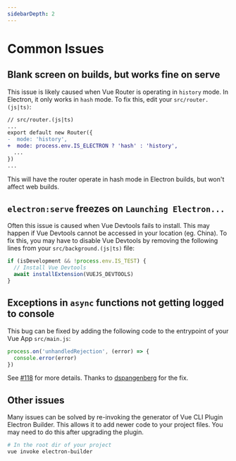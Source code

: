 ```yaml
---
sidebarDepth: 2
---
```


# Common Issues

## Blank screen on builds, but works fine on serve

This issue is likely caused when Vue Router is operating in `history` mode. In Electron, it only works in `hash` mode. To fix this, edit your `src/router.(js|ts)`:

```diff
// src/router.(js|ts)
...
export default new Router({
-  mode: 'history',
+  mode: process.env.IS_ELECTRON ? 'hash' : 'history',
  ...
})
...
```

This will have the router operate in hash mode in Electron builds, but won't affect web builds.

## `electron:serve` freezes on `Launching Electron...`

Often this issue is caused when Vue Devtools fails to install. This may happen if Vue Devtools cannot be accessed in your location (eg. China). To fix this, you may have to disable Vue Devtools by removing the following lines from your `src/background.(js|ts)` file:

```javascript
if (isDevelopment && !process.env.IS_TEST) {
  // Install Vue Devtools
  await installExtension(VUEJS_DEVTOOLS)
}
```

## Exceptions in `async` functions not getting logged to console

This bug can be fixed by adding the following code to the entrypoint of your Vue App `src/main.js`:

```javascript
process.on('unhandledRejection', (error) => {
  console.error(error)
})
```

See [#118](https://github.com/nklayman/vue-cli-plugin-electron-builder/issues/118) for more details. Thanks to [dspangenberg](https://github.com/dspangenberg) for the fix.

## Other issues

Many issues can be solved by re-invoking the generator of Vue CLI Plugin Electron Builder. This allows it to add newer code to your project files. You may need to do this after upgrading the plugin.

```bash
# In the root dir of your project
vue invoke electron-builder
```
